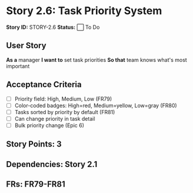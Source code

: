 # Story 2.6: Task Priority System

**Story ID:** STORY-2.6
**Status:** ⬜ To Do

## User Story
**As a** manager
**I want to** set task priorities
**So that** team knows what's most important

## Acceptance Criteria
- [ ] Priority field: High, Medium, Low (FR79)
- [ ] Color-coded badges: High=red, Medium=yellow, Low=gray (FR80)
- [ ] Tasks sorted by priority by default (FR81)
- [ ] Can change priority in task detail
- [ ] Bulk priority change (Epic 6)

## Story Points: 3
## Dependencies: Story 2.1
## FRs: FR79-FR81
